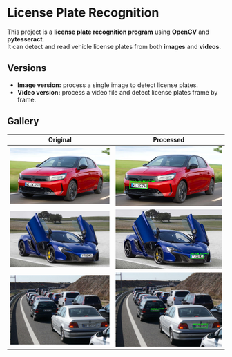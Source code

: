 # License Plate Recognition

This project is a **license plate recognition program** using **OpenCV** and **pytesseract**.  
It can detect and read vehicle license plates from both **images** and **videos**.

## Versions

- **Image version:** process a single image to detect license plates.  
- **Video version:** process a video file and detect license plates frame by frame.

## Gallery

| Original | Processed |
|----------|-----------|
| ![Original1](Resources/Raw/car1.jpg) | ![Processed1](Resources/Processed/car1%20(processed).jpg) |
| ![Original2](Resources/Raw/car2.jpeg) | ![Processed1](Resources/Processed/car2%20(processed).jpeg) |
| ![Original3](Resources/Raw/traffic.jpg) | ![Processed1](Resources/Processed/traffic%20(processed).jpg) |
